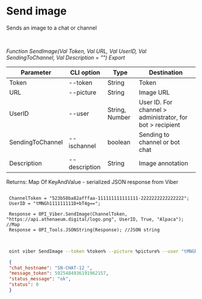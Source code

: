 ﻿---
sidebar_position: 2
---

# Send image
 Sends an image to a chat or channel




<br/>


*Function SendImage(Val Token, Val URL, Val UserID, Val SendingToChannel, Val Description = "") Export*

 | Parameter | CLI option | Type | Destination |
 |-|-|-|-|
 | Token | --token | String | Token |
 | URL | --picture | String | Image URL |
 | UserID | --user | String, Number | User ID. For channel > administrator, for bot > recipient |
 | SendingToChannel | --ischannel | boolean | Sending to channel or bot chat |
 | Description | --description | String | Image annotation |

 
 Returns: Map Of KeyAndValue - serialized JSON response from Viber


```bsl title="Code example"
 
 ChannelToken = "523b58ba82afffaa-111111111111111-2222222222222222";
 UserID = "tMNGh111111111D+bT4g==";
 
 Response = OPI_Viber.SendImage(ChannelToken, "https://api.athenaeum.digital/logo.png", UserID, True, "Alpaca"); //Map
 Response = OPI_Tools.JSONString(Response); //JSON string
 
```
	


```sh title="CLI command example"
 
 oint viber SendImage --token %token% --picture %picture% --user "tMNGh111111111D+bT4g" --ischannel %ischannel% --description %description%

```

```json title="Result"
 {
 "chat_hostname": "SN-CHAT-12_",
 "message_token": 5925484936191962157,
 "status_message": "ok",
 "status": 0
 }
```
